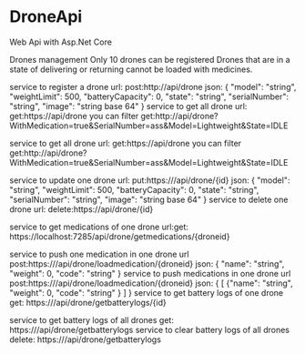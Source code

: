 # DroneApi 
Web Api  with Asp.Net Core


Drones management
Only 10 drones can be registered
Drones that are in a state of delivering or returning cannot be loaded with medicines.

service to register a drone  url:  post:http://api/drone json:
{
  "model": "string",
  "weightLimit": 500,
  "batteryCapacity": 0,
  "state": "string",
  "serialNumber": "string",
  "image": "string base 64"
}
service to get all drone  url:  get:https://api/drone
you can filter get:http://api/drone?WithMedication=true&SerialNumber=ass&Model=Lightweight&State=IDLE

service to get all drone  url:  get:https://api/drone
you can filter get:http://api/drone?WithMedication=true&SerialNumber=ass&Model=Lightweight&State=IDLE

service to update one drone url:  put:https:///api/drone/{id}  json:
{
  "model": "string",
  "weightLimit": 500,
  "batteryCapacity": 0,
  "state": "string",
  "serialNumber": "string",
  "image": "string base 64"
}
service to delete one drone url:  delete:https://api/drone/{id} 

service to get medications of one drone     url:get: https://localhost:7285/api/drone/getmedications/{droneid}

service to push one medication in one drone    url post:https:///api/drone/loadmedication/{droneid}  json: 
{
    "name": "string",
    "weight": 0,
    "code": "string"
  }
  service to push medications in one drone    url post:https:///api/drone/loadmedication/{droneid}  json: 
{
   [
   {"name": "string",
    "weight": 0,
    "code": "string"
    }
    ]
  }
 service to get battery logs  of one drone get: https:///api/drone/getbatterylogs/{id}
 
  service to get battery logs  of all drones get: https:///api/drone/getbatterylogs
   service to clear battery logs  of all drones delete: https:///api/drone/getbatterylogs
   
   
